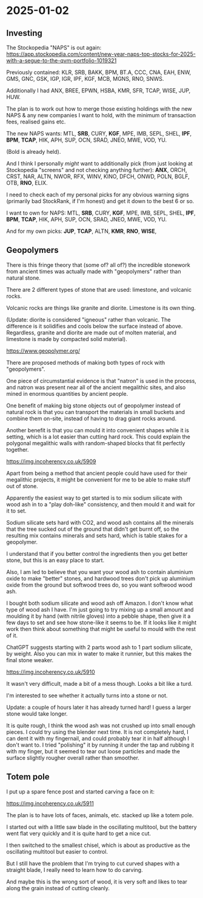 # 2025-01-02

## Investing

The Stockopedia "NAPS" is out again: https://app.stockopedia.com/content/new-year-naps-top-stocks-for-2025-with-a-segue-to-the-qvm-portfolio-1019321

Previously contained: KLR, SRB, BAKK, BPM, BT.A, CCC, CNA, EAH, ENW, GMS, GNC, GSK, IGP, IGR, IPF, KGF, MCB, MGNS, RNO, SNWS.

Additionally I had ANX, BREE, EPWN, HSBA, KMR, SFR, TCAP, WISE, JUP, HUW.

The plan is to work out how to merge those existing holdings with the new NAPS & any new
companies I want to hold, with the minimum of transaction fees, realised gains
etc.

The new NAPS wants: MTL, **SRB**, CURY, **KGF**, MPE, IMB, SEPL, SHEL, **IPF**, **BPM**, **TCAP**, HIK, APH, SUP, OCN, SRAD, JNEO, MWE, VOD, YU.

(Bold is already held).

And I think I personally *might* want to additionally pick (from just looking at Stockopedia "screens"
and not checking anything further): **ANX**, ORCH, CRST, NAR, ALTN, NWOR, RFX, WINV, KINO, DFCH, ONWD, POLN, BGLF, OTB, **RNO**, ELIX.

I need to check each of my personal picks for any obvious warning signs (primarily bad StockRank, if I'm honest) and get it down to the best 6 or so.

I want to own for NAPS: MTL, **SRB**, CURY, **KGF**, MPE, IMB, SEPL, SHEL, **IPF**, **BPM**, **TCAP**, HIK, APH, SUP, OCN, SRAD, JNEO, MWE, VOD, YU.

And for my own picks: **JUP**, **TCAP**, ALTN, **KMR**, **RNO**, **WISE**,

## Geopolymers

There is this fringe theory that (some of? all of?) the incredible stonework from ancient
times was actually made with "geopolymers" rather than natural stone.

There are 2 different types of stone that are used: limestone, and volcanic rocks.

Volcanic rocks are things like granite and diorite. Limestone is its own thing.

(Update: diorite is considered "igneous" rather than volcanic. The difference is it solidifies and cools below the surface instead of above. Regardless, granite and diorite are made out of molten material, and limestone is made by compacted solid material).

https://www.geopolymer.org/

There are proposed methods of making both types of rock with "geopolymers".

One piece of circumstantial evidence is that "natron" is used in the process, and natron
was present near all of the ancient megalithic sites, and also mined in enormous quantities
by ancient people.

One benefit of making big stone objects out of geopolymer instead of natural rock is that
you can transport the materials in small buckets and combine them on-site, instead of having
to drag giant rocks around.

Another benefit is that you can mould it into convenient shapes while it is setting, which
is a lot easier than cutting hard rock. This could explain the polygonal
megalithic walls with random-shaped blocks that fit perfectly together.

https://img.incoherency.co.uk/5909

Apart from being a method that ancient people could have used for their megalithic projects,
it might be convenient for me to be able to make stuff out of stone.

Apparently the easiest way to get started is to mix sodium silicate with wood ash in to
a "play doh-like" consistency, and then mould it and wait for it to set.

Sodium silicate sets hard with CO2, and wood ash contains all the minerals that the tree
sucked out of the ground that didn't get burnt off, so the resulting mix contains minerals
and sets hard, which is table stakes for a geopolymer.

I understand that if you better control the ingredients then you get better stone, but this
is an easy place to start.

Also, I am led to believe that you want your wood ash to contain aluminium oxide to make
"better" stones, and hardwood trees don't pick up aluminium oxide from the ground but
softwood trees do, so you want softwood wood ash.

I bought both sodium silicate and wood ash off Amazon. I don't know what type of wood ash
I have. I'm just going to try mixing up a small amount and moulding it by hand (with nitrile
gloves) into a pebble shape, then give it a few days to set and see how stone-like it seems
to be. If it looks like it might work then think about something that might be useful to
mould with the rest of it.

ChatGPT suggests starting with 2 parts wood ash to 1 part sodium silicate, by weight. Also
you can mix in water to make it runnier, but this makes the final stone weaker.

https://img.incoherency.co.uk/5910

It wasn't very difficult, made a bit of a mess though. Looks a bit like a turd.

I'm interested to see whether it actually turns into a stone or not.

Update: a couple of hours later it has already turned hard! I guess a larger stone would
take longer.

It is quite rough, I think the wood ash was not crushed up into small enough pieces. I could
try using the blender next time. It is not completely hard, I can dent it with my
fingernail, and could probably tear it in half although I don't want to. I tried "polishing"
it by running it under the tap and rubbing it with my finger, but it seemed to tear out
loose particles and made the surface slightly rougher overall rather than smoother.

## Totem pole

I put up a spare fence post and started carving a face on it:

https://img.incoherency.co.uk/5911

The plan is to have lots of faces, animals, etc. stacked up like a totem pole.

I started out with a little saw blade in the oscillating multitool, but the battery went
flat very quickly and it is quite hard to get a nice cut.

I then switched to the smallest chisel, which is about as productive as the oscillating
multitool but easier to control.

But I still have the problem that I'm trying to cut curved shapes with a straight blade,
I really need to learn how to do carving.

And maybe this is the wrong sort of wood, it is very soft and likes to tear along
the grain instead of cutting cleanly.
